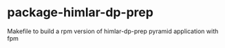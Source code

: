 # package-himlar-dp-prep
Makefile to build a rpm version of himlar-dp-prep pyramid application with fpm
